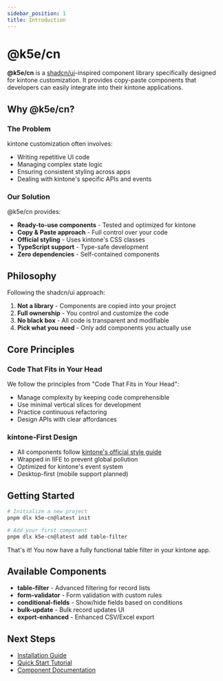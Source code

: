 ```yaml
---
sidebar_position: 1
title: Introduction
---
```


# @k5e/cn

**@k5e/cn** is a [shadcn/ui](https://ui.shadcn.com)-inspired component library specifically designed for kintone customization. It provides copy-paste components that developers can easily integrate into their kintone applications.

## Why @k5e/cn?

### The Problem

kintone customization often involves:
- Writing repetitive UI code
- Managing complex state logic
- Ensuring consistent styling across apps
- Dealing with kintone's specific APIs and events

### Our Solution

@k5e/cn provides:
- **Ready-to-use components** - Tested and optimized for kintone
- **Copy & Paste approach** - Full control over your code
- **Official styling** - Uses kintone's CSS classes
- **TypeScript support** - Type-safe development
- **Zero dependencies** - Self-contained components

## Philosophy

Following the shadcn/ui approach:

1. **Not a library** - Components are copied into your project
2. **Full ownership** - You control and customize the code
3. **No black box** - All code is transparent and modifiable
4. **Pick what you need** - Only add components you actually use

## Core Principles

### Code That Fits in Your Head

We follow the principles from "Code That Fits in Your Head":
- Manage complexity by keeping code comprehensible
- Use minimal vertical slices for development
- Practice continuous refactoring
- Design APIs with clear affordances

### kintone-First Design

- All components follow [kintone's official style guide](https://cybozu.dev/ja/kintone/sdk/library/plugin-stylesheet-guide/)
- Wrapped in IIFE to prevent global pollution
- Optimized for kintone's event system
- Desktop-first (mobile support planned)

## Getting Started

```bash
# Initialize a new project
pnpm dlx k5e-cn@latest init

# Add your first component
pnpm dlx k5e-cn@latest add table-filter
```

That's it! You now have a fully functional table filter in your kintone app.

## Available Components

- **table-filter** - Advanced filtering for record lists
- **form-validator** - Form validation with custom rules
- **conditional-fields** - Show/hide fields based on conditions
- **bulk-update** - Bulk record updates UI
- **export-enhanced** - Enhanced CSV/Excel export

## Next Steps

- [Installation Guide](/docs/getting-started/installation)
- [Quick Start Tutorial](/docs/getting-started/quick-start)
- [Component Documentation](/docs/category/components)